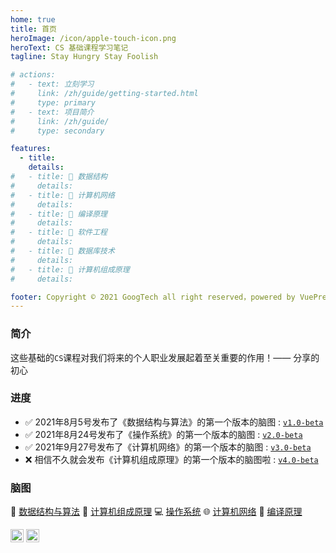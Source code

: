 ```yaml
---
home: true
title: 首页
heroImage: /icon/apple-touch-icon.png
heroText: CS 基础课程学习笔记
tagline: Stay Hungry Stay Foolish

# actions:
#   - text: 立刻学习
#     link: /zh/guide/getting-started.html
#     type: primary
#   - text: 项目简介
#     link: /zh/guide/
#     type: secondary

features:
  - title:
    details:
#   - title: 📖 数据结构
#     details: 
#   - title: 📖 计算机网络
#     details: 
#   - title: 📖 编译原理
#     details: 
#   - title: 📖 软件工程
#     details: 
#   - title: 📖 数据库技术
#     details: 
#   - title: 📖 计算机组成原理
#     details: 

footer: Copyright © 2021 GoogTech all right reserved，powered by VuePress v2.0
---
```


### 简介

这些基础的`CS`课程对我们将来的个人职业发展起着至关重要的作用！—— 分享的初心

### 进度

- ✅ 2021年8月5号发布了《数据结构与算法》的第一个版本的脑图 : [`v1.0-beta`](https://github.com/GoogTech/cs-learning-note/releases/tag/v1.0-beta)
- ✅ 2021年8月24号发布了《操作系统》的第一个版本的脑图 : [`v2.0-beta`](https://github.com/GoogTech/cs-learning-note/releases/tag/v2.0-beta)
- ✅ 2021年9月27号发布了《计算机网络》的第一个版本的脑图 : [`v3.0-beta`](https://github.com/GoogTech/cs-learning-note/releases/tag/v3.0-beta)
- ❌ 相信不久就会发布《计算机组成原理》的第一个版本的脑图啦 : [`v4.0-beta`]()

### 脑图

🥇 [数据结构与算法](https://www.processon.com/view/link/60e84398f346fb6bcd24a9be) 🔌 [计算机组成原理]() 💻 [操作系统](https://www.processon.com/view/link/60ed2a9d5653bb06f245c57f) 🌐 [计算机网络](https://www.processon.com/view/link/6128e56ff346fb01fa44e273) 🔎 [编译原理]()

<img src="http://profile-counter.glitch.me/note.goog.tech/count.svg" height="21">
<a rel="license" href="http://creativecommons.org/licenses/by-nc-sa/4.0/">
    <img alt="知识共享许可协议" style="border-width:0" height="21" src="https://i.creativecommons.org/l/by-nc-sa/4.0/88x31.png"/>
</a>
